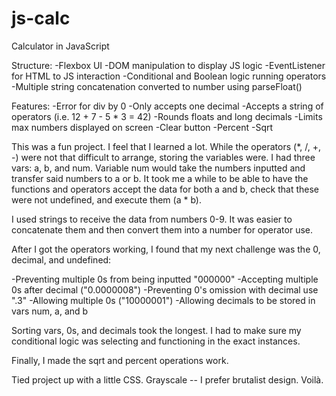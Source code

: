 # js-calc
Calculator in JavaScript

Structure:
-Flexbox UI
-DOM manipulation to display JS logic
-EventListener for HTML to JS interaction
-Conditional and Boolean logic running operators
-Multiple string concatenation converted to number using parseFloat()

Features:
-Error for div by 0
-Only accepts one decimal
-Accepts a string of operators (i.e. 12 + 7 - 5 * 3 = 42)
-Rounds floats and long decimals
-Limits max numbers displayed on screen
-Clear button
-Percent
-Sqrt

This was a fun project. I feel that I learned a lot. While the operators (*, /, +, -) were not that difficult to arrange, storing the variables were. I had three vars: a, b, and num. Variable num would take the numbers inputted and transfer said numbers to a or b. It took me a while to be able to have the functions and operators accept the data for both a and b, check that these were not undefined, and execute them (a * b). 

I used strings to receive the data from numbers 0-9. It was easier to concatenate them and then convert them into a number for operator use. 

After I got the operators working, I found that my next challenge was the 0, decimal, and undefined:

-Preventing multiple 0s from being inputted "000000"
-Accepting multiple 0s after decimal ("0.0000008")
-Preventing 0's omission with decimal use ".3"
-Allowing multiple 0s ("10000001")
-Allowing decimals to be stored in vars num, a, and b

Sorting vars, 0s, and decimals took the longest. I had to make sure my conditional logic was selecting and functioning in the exact instances.

Finally, I made the sqrt and percent operations work. 

Tied project up with a little CSS. Grayscale -- I prefer brutalist design. Voilà.





